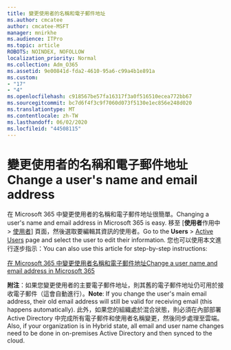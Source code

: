 ```yaml
---
title: 變更使用者的名稱和電子郵件地址
ms.author: cmcatee
author: cmcatee-MSFT
manager: mnirkhe
ms.audience: ITPro
ms.topic: article
ROBOTS: NOINDEX, NOFOLLOW
localization_priority: Normal
ms.collection: Adm_O365
ms.assetid: 9e00841d-fda2-4610-95a6-c99a4b1e891a
ms.custom:
- "17"
- "4"
ms.openlocfilehash: c918567be57fa16317f3a0f516510ecea772bb67
ms.sourcegitcommit: bc7d6f4f3c9f7060d073f5130e1ec856e248d020
ms.translationtype: MT
ms.contentlocale: zh-TW
ms.lasthandoff: 06/02/2020
ms.locfileid: "44508115"
---
```

# <a name="change-a-users-name-and-email-address"></a><span data-ttu-id="a2c8c-102">變更使用者的名稱和電子郵件地址</span><span class="sxs-lookup"><span data-stu-id="a2c8c-102">Change a user's name and email address</span></span>

<span data-ttu-id="a2c8c-103">在 Microsoft 365 中變更使用者的名稱和電子郵件地址很簡單。</span><span class="sxs-lookup"><span data-stu-id="a2c8c-103">Changing a user's name and email address in Microsoft 365 is easy.</span></span> <span data-ttu-id="a2c8c-104">移至 [**使用者**作用中 \> [使用者](https://go.microsoft.com/fwlink/p/?linkid=834822)] 頁面，然後選取要編輯其資訊的使用者。</span><span class="sxs-lookup"><span data-stu-id="a2c8c-104">Go to the **Users** \> [Active Users](https://go.microsoft.com/fwlink/p/?linkid=834822) page and select the user to edit their information.</span></span> <span data-ttu-id="a2c8c-105">您也可以使用本文進行逐步指示：</span><span class="sxs-lookup"><span data-stu-id="a2c8c-105">You can also use this article for step-by-step instructions:</span></span>
  
[<span data-ttu-id="a2c8c-106">在 Microsoft 365 中變更使用者名稱和電子郵件地址</span><span class="sxs-lookup"><span data-stu-id="a2c8c-106">Change a user name and email address in Microsoft 365</span></span>](https://docs.microsoft.com/microsoft-365/admin/add-users/change-a-user-name-and-email-address)
  
 <span data-ttu-id="a2c8c-107">**附注**：如果您變更使用者的主要電子郵件地址，則其舊的電子郵件地址仍可用於接收電子郵件（這會自動進行）。</span><span class="sxs-lookup"><span data-stu-id="a2c8c-107">**Note**: If you change the user's main email address, their old email address will still be valid for receiving email (this happens automatically).</span></span> <span data-ttu-id="a2c8c-108">此外，如果您的組織處於混合狀態，則必須在內部部署 Active Directory 中完成所有電子郵件和使用者名稱變更，然後同步處理至雲端。</span><span class="sxs-lookup"><span data-stu-id="a2c8c-108">Also, if your organization is in Hybrid state, all email and user name changes need to be done in on-premises Active Directory and then synced to the cloud.</span></span>